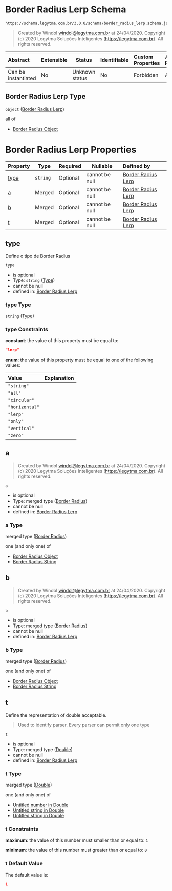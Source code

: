 # Border Radius Lerp Schema

```txt
https://schema.legytma.com.br/3.0.0/schema/border_radius_lerp.schema.json
```




> Created by Windol [windol@legytma.com.br](mailto:windol@legytma.com.br) at 24/04/2020.
> Copyright (c) 2020 Legytma Soluções Inteligentes (<https://legytma.com.br>). All rights reserved.
>

| Abstract            | Extensible | Status         | Identifiable | Custom Properties | Additional Properties | Access Restrictions | Defined In                                                                                        |
| :------------------ | ---------- | -------------- | ------------ | :---------------- | --------------------- | ------------------- | ------------------------------------------------------------------------------------------------- |
| Can be instantiated | No         | Unknown status | No           | Forbidden         | Allowed               | none                | [border_radius_lerp.schema.json](../schema/border_radius_lerp.schema.json) |

## Border Radius Lerp Type

`object` ([Border Radius Lerp](border_radius_lerp.md))

all of

-   [Border Radius Object](border_radius-oneof-border-radius-object.md)

# Border Radius Lerp Properties

| Property      | Type     | Required | Nullable       | Defined by                                                                                                                                                         |
| :------------ | -------- | -------- | -------------- | :----------------------------------------------------------------------------------------------------------------------------------------------------------------- |
| [type](#type) | `string` | Optional | cannot be null | [Border Radius Lerp](border_radius_geometry-definitions-type.md) |
| [a](#a)       | Merged   | Optional | cannot be null | [Border Radius Lerp](border_radius_lerp-properties-border-radius.md)     |
| [b](#b)       | Merged   | Optional | cannot be null | [Border Radius Lerp](border_radius_lerp-properties-border-radius-1.md)   |
| [t](#t)       | Merged   | Optional | cannot be null | [Border Radius Lerp](app_bar_theme-properties-double.md)                        |

## type

Define o tipo de Border Radius


`type`

-   is optional
-   Type: `string` ([Type](border_radius_geometry-definitions-type.md))
-   cannot be null
-   defined in: [Border Radius Lerp](border_radius_geometry-definitions-type.md)

### type Type

`string` ([Type](border_radius_geometry-definitions-type.md))

### type Constraints

**constant**: the value of this property must be equal to:

```json
"lerp"
```

**enum**: the value of this property must be equal to one of the following values:

| Value          | Explanation |
| :------------- | ----------- |
| `"string"`     |             |
| `"all"`        |             |
| `"circular"`   |             |
| `"horizontal"` |             |
| `"lerp"`       |             |
| `"only"`       |             |
| `"vertical"`   |             |
| `"zero"`       |             |

## a




> Created by Windol [windol@legytma.com.br](mailto:windol@legytma.com.br) at 24/04/2020.
> Copyright (c) 2020 Legytma Soluções Inteligentes (<https://legytma.com.br>). All rights reserved.
>

`a`

-   is optional
-   Type: merged type ([Border Radius](border_radius_lerp-properties-border-radius-1.md))
-   cannot be null
-   defined in: [Border Radius Lerp](border_radius_lerp-properties-border-radius-1.md)

### a Type

merged type ([Border Radius](border_radius_lerp-properties-border-radius-1.md))

one (and only one) of

-   [Border Radius Object](border_radius-oneof-border-radius-object.md)
-   [Border Radius String](border_radius-oneof-border-radius-string.md)

## b




> Created by Windol [windol@legytma.com.br](mailto:windol@legytma.com.br) at 24/04/2020.
> Copyright (c) 2020 Legytma Soluções Inteligentes (<https://legytma.com.br>). All rights reserved.
>

`b`

-   is optional
-   Type: merged type ([Border Radius](border_radius_lerp-properties-border-radius-1.md))
-   cannot be null
-   defined in: [Border Radius Lerp](border_radius_lerp-properties-border-radius-1.md)

### b Type

merged type ([Border Radius](border_radius_lerp-properties-border-radius-1.md))

one (and only one) of

-   [Border Radius Object](border_radius-oneof-border-radius-object.md)
-   [Border Radius String](border_radius-oneof-border-radius-string.md)

## t

Define the representation of double acceptable.


> Used to identify parser. Every parser can permit only one type
>

`t`

-   is optional
-   Type: merged type ([Double](app_bar_theme-properties-double.md))
-   cannot be null
-   defined in: [Border Radius Lerp](app_bar_theme-properties-double.md)

### t Type

merged type ([Double](app_bar_theme-properties-double.md))

one (and only one) of

-   [Untitled number in Double](double-oneof-0.md)
-   [Untitled string in Double](double-oneof-1.md)
-   [Untitled string in Double](double-oneof-2.md)

### t Constraints

**maximum**: the value of this number must smaller than or equal to: `1`

**minimum**: the value of this number must greater than or equal to: `0`

### t Default Value

The default value is:

```json
1
```

